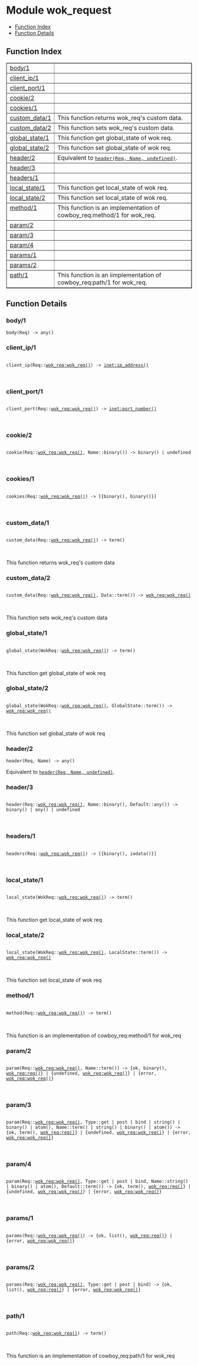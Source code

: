 

# Module wok_request #
* [Function Index](#index)
* [Function Details](#functions)

<a name="index"></a>

## Function Index ##


<table width="100%" border="1" cellspacing="0" cellpadding="2" summary="function index"><tr><td valign="top"><a href="#body-1">body/1</a></td><td></td></tr><tr><td valign="top"><a href="#client_ip-1">client_ip/1</a></td><td></td></tr><tr><td valign="top"><a href="#client_port-1">client_port/1</a></td><td></td></tr><tr><td valign="top"><a href="#cookie-2">cookie/2</a></td><td></td></tr><tr><td valign="top"><a href="#cookies-1">cookies/1</a></td><td></td></tr><tr><td valign="top"><a href="#custom_data-1">custom_data/1</a></td><td>
This function returns wok_req's custom data.</td></tr><tr><td valign="top"><a href="#custom_data-2">custom_data/2</a></td><td>
This function sets wok_req's custom data.</td></tr><tr><td valign="top"><a href="#global_state-1">global_state/1</a></td><td>
This function get global_state of wok req.</td></tr><tr><td valign="top"><a href="#global_state-2">global_state/2</a></td><td>
This function set global_state of wok req.</td></tr><tr><td valign="top"><a href="#header-2">header/2</a></td><td>Equivalent to <a href="#header-3"><tt>header(Req, Name, undefined)</tt></a>.</td></tr><tr><td valign="top"><a href="#header-3">header/3</a></td><td></td></tr><tr><td valign="top"><a href="#headers-1">headers/1</a></td><td></td></tr><tr><td valign="top"><a href="#local_state-1">local_state/1</a></td><td>
This function get local_state of wok req.</td></tr><tr><td valign="top"><a href="#local_state-2">local_state/2</a></td><td>
This function set local_state of wok req.</td></tr><tr><td valign="top"><a href="#method-1">method/1</a></td><td>
This function is an implementation of cowboy_req:method/1 for wok_req.</td></tr><tr><td valign="top"><a href="#param-2">param/2</a></td><td></td></tr><tr><td valign="top"><a href="#param-3">param/3</a></td><td></td></tr><tr><td valign="top"><a href="#param-4">param/4</a></td><td></td></tr><tr><td valign="top"><a href="#params-1">params/1</a></td><td></td></tr><tr><td valign="top"><a href="#params-2">params/2</a></td><td></td></tr><tr><td valign="top"><a href="#path-1">path/1</a></td><td>
This function is an iimplementation of cowboy_req:path/1 for wok_req.</td></tr></table>


<a name="functions"></a>

## Function Details ##

<a name="body-1"></a>

### body/1 ###

`body(Req) -> any()`

<a name="client_ip-1"></a>

### client_ip/1 ###

<pre><code>
client_ip(Req::<a href="wok_req.md#type-wok_req">wok_req:wok_req()</a>) -&gt; <a href="inet.md#type-ip_address">inet:ip_address()</a>
</code></pre>
<br />

<a name="client_port-1"></a>

### client_port/1 ###

<pre><code>
client_port(Req::<a href="wok_req.md#type-wok_req">wok_req:wok_req()</a>) -&gt; <a href="inet.md#type-port_number">inet:port_number()</a>
</code></pre>
<br />

<a name="cookie-2"></a>

### cookie/2 ###

<pre><code>
cookie(Req::<a href="wok_req.md#type-wok_req">wok_req:wok_req()</a>, Name::binary()) -&gt; binary() | undefined
</code></pre>
<br />

<a name="cookies-1"></a>

### cookies/1 ###

<pre><code>
cookies(Req::<a href="wok_req.md#type-wok_req">wok_req:wok_req()</a>) -&gt; [{binary(), binary()}]
</code></pre>
<br />

<a name="custom_data-1"></a>

### custom_data/1 ###

<pre><code>
custom_data(Req::<a href="wok_req.md#type-wok_req">wok_req:wok_req()</a>) -&gt; term()
</code></pre>
<br />

This function returns wok_req's custom data

<a name="custom_data-2"></a>

### custom_data/2 ###

<pre><code>
custom_data(Req::<a href="wok_req.md#type-wok_req">wok_req:wok_req()</a>, Data::term()) -&gt; <a href="wok_req.md#type-wok_req">wok_req:wok_req()</a>
</code></pre>
<br />

This function sets wok_req's custom data

<a name="global_state-1"></a>

### global_state/1 ###

<pre><code>
global_state(WokReq::<a href="wok_req.md#type-wok_req">wok_req:wok_req()</a>) -&gt; term()
</code></pre>
<br />

This function get global_state of wok req

<a name="global_state-2"></a>

### global_state/2 ###

<pre><code>
global_state(WokReq::<a href="wok_req.md#type-wok_req">wok_req:wok_req()</a>, GlobalState::term()) -&gt; <a href="wok_req.md#type-wok_req">wok_req:wok_req()</a>
</code></pre>
<br />

This function set global_state of wok req

<a name="header-2"></a>

### header/2 ###

`header(Req, Name) -> any()`

Equivalent to [`header(Req, Name, undefined)`](#header-3).

<a name="header-3"></a>

### header/3 ###

<pre><code>
header(Req::<a href="wok_req.md#type-wok_req">wok_req:wok_req()</a>, Name::binary(), Default::any()) -&gt; binary() | any() | undefined
</code></pre>
<br />

<a name="headers-1"></a>

### headers/1 ###

<pre><code>
headers(Req::<a href="wok_req.md#type-wok_req">wok_req:wok_req()</a>) -&gt; [{binary(), iodata()}]
</code></pre>
<br />

<a name="local_state-1"></a>

### local_state/1 ###

<pre><code>
local_state(WokReq::<a href="wok_req.md#type-wok_req">wok_req:wok_req()</a>) -&gt; term()
</code></pre>
<br />

This function get local_state of wok req

<a name="local_state-2"></a>

### local_state/2 ###

<pre><code>
local_state(WokReq::<a href="wok_req.md#type-wok_req">wok_req:wok_req()</a>, LocalState::term()) -&gt; <a href="wok_req.md#type-wok_req">wok_req:wok_req()</a>
</code></pre>
<br />

This function set local_state of wok req

<a name="method-1"></a>

### method/1 ###

<pre><code>
method(Req::<a href="wok_req.md#type-wok_req">wok_req:wok_req()</a>) -&gt; term()
</code></pre>
<br />

This function is an implementation of cowboy_req:method/1 for wok_req

<a name="param-2"></a>

### param/2 ###

<pre><code>
param(Req::<a href="wok_req.md#type-wok_req">wok_req:wok_req()</a>, Name::term()) -&gt; {ok, binary(), <a href="wok_req.md#type-req">wok_req:req()</a>} | {undefined, <a href="wok_req.md#type-wok_req">wok_req:wok_req()</a>} | {error, <a href="wok_req.md#type-wok_req">wok_req:wok_req()</a>}
</code></pre>
<br />

<a name="param-3"></a>

### param/3 ###

<pre><code>
param(Req::<a href="wok_req.md#type-wok_req">wok_req:wok_req()</a>, Type::get | post | bind | string() | binary() | atom(), Name::term() | string() | binary() | atom()) -&gt; {ok, term(), <a href="wok_req.md#type-req">wok_req:req()</a>} | {undefined, <a href="wok_req.md#type-wok_req">wok_req:wok_req()</a>} | {error, <a href="wok_req.md#type-wok_req">wok_req:wok_req()</a>}
</code></pre>
<br />

<a name="param-4"></a>

### param/4 ###

<pre><code>
param(Req::<a href="wok_req.md#type-wok_req">wok_req:wok_req()</a>, Type::get | post | bind, Name::string() | binary() | atom(), Default::term()) -&gt; {ok, term(), <a href="wok_req.md#type-req">wok_req:req()</a>} | {undefined, <a href="wok_req.md#type-wok_req">wok_req:wok_req()</a>} | {error, <a href="wok_req.md#type-wok_req">wok_req:wok_req()</a>}
</code></pre>
<br />

<a name="params-1"></a>

### params/1 ###

<pre><code>
params(Req::<a href="wok_req.md#type-wok_req">wok_req:wok_req()</a>) -&gt; {ok, list(), <a href="wok_req.md#type-req">wok_req:req()</a>} | {error, <a href="wok_req.md#type-wok_req">wok_req:wok_req()</a>}
</code></pre>
<br />

<a name="params-2"></a>

### params/2 ###

<pre><code>
params(Req::<a href="wok_req.md#type-wok_req">wok_req:wok_req()</a>, Type::get | post | bind) -&gt; {ok, list(), <a href="wok_req.md#type-req">wok_req:req()</a>} | {error, <a href="wok_req.md#type-wok_req">wok_req:wok_req()</a>}
</code></pre>
<br />

<a name="path-1"></a>

### path/1 ###

<pre><code>
path(Req::<a href="wok_req.md#type-wok_req">wok_req:wok_req()</a>) -&gt; term()
</code></pre>
<br />

This function is an iimplementation of cowboy_req:path/1 for wok_req

